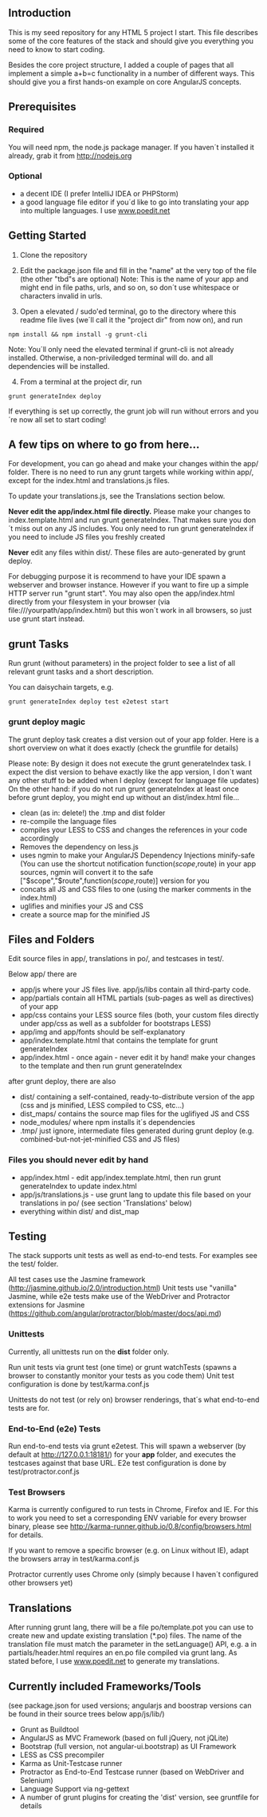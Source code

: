 ## Introduction

This is my seed repository for any HTML 5 project I start.
This file describes some of the core features of the stack and should give you everything you need to know to start coding.

Besides the core project structure, I added a couple of pages that all implement a simple a+b=c functionality in a number of different ways.
This should give you a first hands-on example on core AngularJS concepts.

## Prerequisites

### Required
You will need npm, the node.js package manager. 
If you haven´t installed it already, grab it from http://nodejs.org

###  Optional

* a decent IDE (I prefer IntelliJ IDEA or PHPStorm)
* a good language file editor if you´d like to go into translating your app into multiple languages. I use www.poedit.net

## Getting Started

1) Clone the repository

2) Edit the package.json file and fill in the "name" at the very top of the file (the other "tbd"s are optional)
   Note: This is the name of your app and might end in file paths, urls, and so on, so don´t use whitespace or characters invalid in urls.

3) Open a elevated / sudo'ed terminal, go to the directory where this readme file lives (we´ll call it the "project dir" from now on), and run
   
```
npm install && npm install -g grunt-cli
```
Note: You´ll only need the elevated terminal if grunt-cli is not already installed. Otherwise, a non-priviledged terminal will do.
and all dependencies will be installed.

4) From a terminal at the project dir, run

```
grunt generateIndex deploy
```
If everything is set up correctly, the grunt job will run without errors and you´re now all set to start coding!

## A few tips on where to go from here...

For development, you can go ahead and make your changes within the app/ folder.
There is no need to run any grunt targets while working within app/, except for the index.html and translations.js files.

To update your translations.js, see the Translations section below.

**Never edit the app/index.html file directly.** Please make your changes to index.template.html and run grunt generateIndex.
That makes sure you don´t miss out on any JS includes. You only need to run grunt generateIndex if you need to include JS files you freshly created

**Never** edit any files within dist/. These files are auto-generated by grunt deploy.

For debugging purpose it is recommend to have your IDE spawn a webserver and browser instance.
However if you want to fire up a simple HTTP server run "grunt start".
You may also open the app/index.html directly from your filesystem in your browser (via file:///yourpath/app/index.html) but this won´t work in all browsers, so just use grunt start instead.


## grunt Tasks

Run grunt (without parameters) in the project folder to see a list of all relevant grunt tasks and a short description.

You can daisychain targets, e.g.

```
grunt generateIndex deploy test e2etest start
```

### grunt deploy magic

The grunt deploy task creates a dist version out of your app folder.
Here is a short overview on what it does exactly (check the gruntfile for details)

Please note: By design it does not execute the grunt generateIndex task.
I expect the dist version to behave exactly like the app version, I don´t want any other stuff to be added when I deploy (except for language file updates)
On the other hand: if you do not run grunt generateIndex at least once before grunt deploy, you might end up without an dist/index.html file...

* clean (as in: delete!) the .tmp and dist folder
* re-compile the language files
* compiles your LESS to CSS and changes the references in your code accordingly
* Removes the dependency on less.js
* uses ngmin to make your AngularJS Dependency Injections minify-safe
  (You can use the shortcut notification function($scope,$route) in your app sources,
  ngmin will convert it to the safe ["$scope","$route",function($scope,$route)] version for you
* concats all JS and CSS files to one (using the marker comments in the index.html)
* uglifies and minifies your JS and CSS
* create a source map for the minified JS

## Files and Folders

Edit source files in app/, translations in po/, and testcases in test/.

Below app/ there are

* app/js where your JS files live. app/js/libs contain all third-party code.
* app/partials contain all HTML partials (sub-pages as well as directives) of your app
* app/css contains your LESS source files (both, your custom files directly under app/css as well as a subfolder for bootstraps LESS)
* app/img and app/fonts should be self-explanatory
* app/index.template.html that contains the template for grunt generateIndex
* app/index.html - once again - never edit it by hand! make your changes to the template and then run grunt generateIndex

after grunt deploy, there are also

* dist/ containing a self-contained, ready-to-distribute version of the app (css and js minified, LESS compiled to CSS, etc...)
* dist_maps/ contains the source map files for the uglifiyed JS and CSS
* node_modules/ where npm installs it´s dependencies
* .tmp/ just ignore, intermediate files generated during grunt deploy (e.g. combined-but-not-jet-minified CSS and JS files)

### Files you should never edit by hand

* app/index.html - edit app/index.template.html, then run grunt generateIndex to update index.html
* app/js/translations.js - use grunt lang to update this file based on your translations in po/ (see section 'Translations' below)
* everything within dist/ and dist_map


## Testing

The stack supports unit tests as well as end-to-end tests.
For examples see the test/ folder.

All test cases use the Jasmine framework (http://jasmine.github.io/2.0/introduction.html)
Unit tests use "vanilla" Jasmine, while e2e tests make use of the WebDriver and Protractor extensions for Jasmine (https://github.com/angular/protractor/blob/master/docs/api.md)

### Unittests

Currently, all unittests run on the **dist** folder only.

Run unit tests via grunt test (one time) or grunt watchTests (spawns a browser to constantly monitor your tests as you code them)
Unit test configuration is done by test/karma.conf.js


Unittests do not test (or rely on) browser renderings, that´s what end-to-end tests are for.

### End-to-End (e2e) Tests

Run end-to-end tests via grunt e2etest.
This will spawn a webserver (by default at http://127.0.0.1:18181/) for your **app** folder, and executes the testcases against that base URL.
E2e test configuration is done by test/protractor.conf.js

### Test Browsers
Karma is currently configured to run tests in Chrome, Firefox and IE.
For this to work you need to set a corresponding ENV variable for every browser binary,
please see http://karma-runner.github.io/0.8/config/browsers.html for details.

If you want to remove a specific browser (e.g. on Linux without IE), adapt the browsers array in test/karma.conf.js

Protractor currently uses Chrome only (simply because I haven´t configured other browsers yet)

## Translations

After running grunt lang, there will be a file po/template.pot you can use to create new and update existing translation (*.po) files.
The name of the translation file must match the parameter in the setLanguage() API, e.g. a  <span ng-click="setLanguage('en')"> in partials/header.html requires an en.po file compiled via grunt lang.
As stated before, I use www.poedit.net to generate my translations.


## Currently included Frameworks/Tools
(see package.json for used versions; angularjs and boostrap versions can be found in their source trees below app/js/lib/)

* Grunt as Buildtool
* AngularJS as MVC Framework (based on full jQuery, not jQLite)
* Bootstrap (full version, not angular-ui.bootstrap) as UI Framework
* LESS as CSS precompiler
* Karma as Unit-Testcase runner
* Protractor as End-to-End Testcase runner (based on WebDriver and Selenium)
* Language Support via ng-gettext
* A number of grunt plugins for creating the 'dist' version, see gruntfile for details


